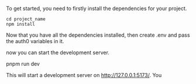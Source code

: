 To get started, you need to firstly install the dependencies for your project.

```
cd project_name
npm install
```

Now that you have all the dependencies installed, then create .env and pass the auth0 variables in it.

now you can start the development server.

pnpm run dev

This will start a development server on http://127.0.0.1:5173/. You
